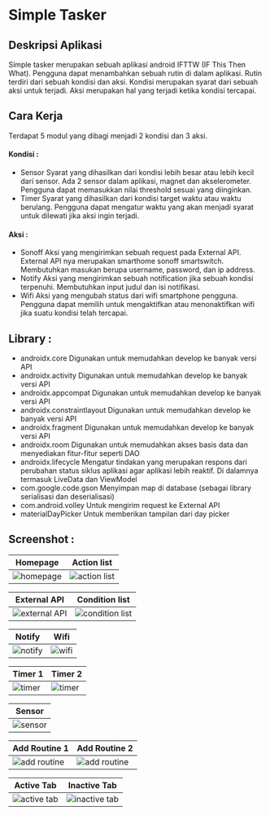 # Simple Tasker

## Deskripsi Aplikasi

Simple tasker merupakan sebuah aplikasi android IFTTW (IF This Then What). Pengguna dapat menambahkan sebuah rutin di dalam aplikasi. Rutin terdiri dari sebuah kondisi dan aksi. Kondisi merupakan syarat dari sebuah aksi untuk terjadi. Aksi merupakan hal yang terjadi ketika kondisi tercapai.

## Cara Kerja

Terdapat 5 modul yang dibagi menjadi 2 kondisi dan 3 aksi.
#### Kondisi :
- Sensor
Syarat yang dihasilkan dari kondisi lebih besar atau lebih kecil dari sensor. Ada 2 sensor dalam aplikasi, magnet dan akselerometer. Pengguna dapat memasukkan nilai threshold sesuai yang diinginkan. 
- Timer
Syarat yang dihasilkan dari kondisi target waktu atau waktu berulang. Pengguna dapat mengatur waktu yang akan menjadi syarat untuk dilewati jika aksi ingin terjadi.
#### Aksi :
- Sonoff
Aksi yang mengirimkan sebuah request pada External API. External API nya merupakan smarthome sonoff smartswitch. Membutuhkan masukan berupa username, password, dan ip address.
- Notify
Aksi yang mengirimkan sebuah notification jika sebuah kondisi terpenuhi. Membutuhkan input judul dan isi notifikasi.
- Wifi
Aksi yang mengubah status dari wifi smartphone pengguna. Pengguna dapat memilih untuk mengaktifkan atau menonaktifkan wifi jika suatu kondisi telah tercapai.

## Library :
- androidx.core
Digunakan untuk memudahkan develop ke banyak versi API
- androidx.activity
Digunakan untuk memudahkan develop ke banyak versi API
- androidx.appcompat
Digunakan untuk memudahkan develop ke banyak versi API
- androidx.constraintlayout
Digunakan untuk memudahkan develop ke banyak versi API
- androidx.fragment
Digunakan untuk memudahkan develop ke banyak versi API
- androidx.room
Digunakan untuk memudahkan akses basis data dan menyediakan fitur-fitur seperti DAO
- androidx.lifecycle
Mengatur tindakan yang merupakan respons dari perubahan status siklus aplikasi agar aplikasi lebih reaktif. Di dalamnya termasuk LiveData dan ViewModel
- com.google.code.gson
Menyimpan map di database (sebagai library serialisasi dan deserialisasi)
- com.android.volley
Untuk mengirim request ke External API
- materialDayPicker
Untuk memberikan tampilan dari day picker

## Screenshot :


| Homepage                                                                               | Action list                                                                                        |
| -------------------------------------------------------------------------------------- | -------------------------------------------------------------------------------------------------- |
| ![homepage](screenshot/home.jpg) | ![action list](screenshot/action_picker.jpg) |


| External API                                                                                       | Condition list                                                                                           |
| -------------------------------------------------------------------------------------------------- | -------------------------------------------------------------------------------------------------------- |
| ![external API](screenshot/external_api.jpg) | ![condition list](screenshot/condition_picker.jpg) |





| Notify                                                                                 | Wifi                                                                               |
| -------------------------------------------------------------------------------------- | ---------------------------------------------------------------------------------- |
| ![notify](screenshot/notify.jpg) | ![wifi](screenshot/wifi.jpg) |


| Timer 1                                                                                     | Timer 2                                                                                       |
| ------------------------------------------------------------------------------------------- | --------------------------------------------------------------------------------------------- |
| ![timer](screenshot/time_oneshot.jpg) | ![timer](screenshot/time_repeating.jpg) |



| Sensor                                                                                 |
| -------------------------------------------------------------------------------------- |
| ![sensor](screenshot/sensor.jpg) |



| Add Routine 1                                                                                    | Add Routine 2                                                                                      |
| ------------------------------------------------------------------------------------------------ | -------------------------------------------------------------------------------------------------- |
| ![add routine](screenshot/add_routine.jpg) | ![add routine](screenshot/add_routine_2.jpg) |






| Active Tab                                                                                          | Inactive Tab                                                                                            |
| --------------------------------------------------------------------------------------------------- | ------------------------------------------------------------------------------------------------------- |
| ![active tab](screenshot/active_tab_home.jpg) | ![inactive tab](screenshot/inactive_tab_home.jpg) |
